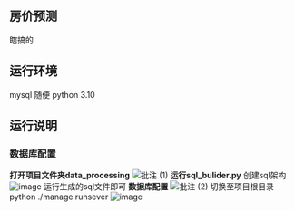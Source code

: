 ## 房价预测
瞎搞的

## 运行环境
mysql 随便
python 3.10

## 运行说明
### 数据库配置
**打开项目文件夹data_processing**
![批注 (1)](https://github.com/user-attachments/assets/f72ebc89-9cc3-49f8-8602-126bd73235c9)
**运行sql_bulider.py**
创建sql架构
![image](https://github.com/user-attachments/assets/b344249f-ef58-4a20-b6dc-fa66dfed6c27)
运行生成的sql文件即可
**数据库配置**
![批注 (2)](https://github.com/user-attachments/assets/478843c6-ed50-4d2e-95c0-cc06449f50ac)
切换至项目根目录
python ./manage runsever
![image](https://github.com/user-attachments/assets/dc993e9a-6659-4597-9538-bbacaa9e7172)
